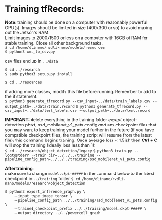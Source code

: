 # Training tfRecords:
**Note:** training should be done on a computer with reasonably powerful GPU(s). Images should be limited in size (400x300 or so) to avoid maxing out the Jetson's RAM.  
Limit images to 2000x1500 or less on a computer with 16GB of RAM for stable training. Close all other background tasks.  
`$ cd /home/dlinano/nvdli-nano/models/resources`  
`$ python3 xml_to_csv.py`  

csv files end up in `../data`  

`$ cd ../research`  
`$ sudo python3 setup.py install`  

`$ cd ../resources`  

if adding more classes, modify this file before running. Remember to add to the if statement.  
`$ python3 generate_tfrecord.py --csv_input=../data/train_labels.csv --output_path=../data/train.record`
`$ python3 generate_tfrecord.py --csv_input=../data/test_labels.csv --output_path=../data/test.record`

**IMPORANT:** delete everything in the training folder *except* object-detection.pbtxt, ssd_mobilenet_v1_pets.config *and* any checkpoint files that you may want to keep training your model further in the future (if you have compatible checkpoint files, the training script will resume from the latest file):
this command begins training. Once average loss < 1.5ish then **Ctrl + C** will stop the training (Ideally loss less than 1):  
`$ cd ../research/object_detection/legacy`
`$ python3 train.py --logtostderr --train_dir=../../../training --pipeline_config_path=../../../training/ssd_mobilenet_v1_pets.config`


**After training:**  
make sure to change `model.ckpt-#####` in the command below to the latest checkpoint in `../training` folder
`$ cd /home/dlinano/nvdli-nano/models/research/object_detection`
```
$ python3 export_inference_graph.py \
    --input_type image_tensor \
    --pipeline_config_path ../../training/ssd_mobilenet_v1_pets.config \
    --trained_checkpoint_prefix ../../training/model.ckpt-##### \
    --output_directory ../../powercell_graph
```
